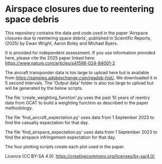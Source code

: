 # Airspace closures due to reentering space debris

This repository contains the data and code used in the paper 'Airspace closures due to reentering space debris', published in Scientific Reports, (2025) by Ewan Wright, Aaron Boley and Michael Byers.

It is provided for independent assessment. If you use information provided here, please cite the 2025 paper linked here: https://www.nature.com/articles/s41598-024-84001-2

The aircraft transponder data is too large to upload here but is available from https://samples.adsbexchange.com/readsb-hist/. We downloaded it in 5 second intervals. The 'Output data' folder is also too large to upload but will be generated by the below scripts.

The file 'create_weighting_function'.py uses the past 10 years of reentry data from GCAT to build a weighting function as described in the paper methodology.

The file 'find_aircraft_expectation.py' uses data from 1 September 2023 to find the casualty expectation for that day. 

The file 'find_airspace_expectation.py' uses data from 1 September 2023 to find the airspace infringement expectation for that day. 

The four plotting scripts create each plot used in the paper. 

Licence (CC BY-SA 4.0): https://creativecommons.org/licenses/by-sa/4.0/
